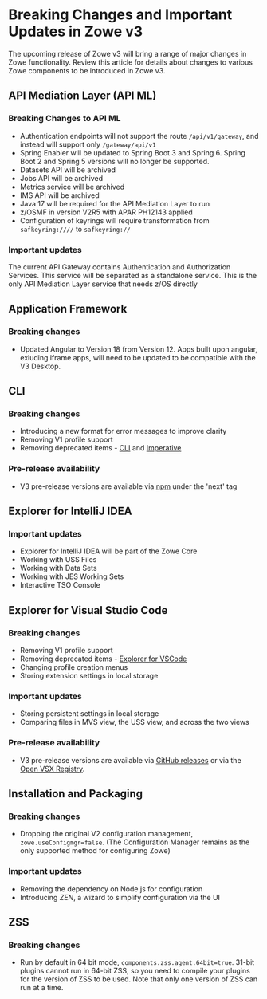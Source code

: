 # Breaking Changes and Important Updates in Zowe v3

The upcoming release of Zowe v3 will bring a range of major changes in Zowe functionality. Review this article for details about changes to various Zowe components to be introduced in Zowe v3.

## API Mediation Layer (API ML)

### Breaking Changes to API ML

* Authentication endpoints will not support the route `/api/v1/gateway`, and instead will support only `/gateway/api/v1`
* Spring Enabler will be updated to Spring Boot 3 and Spring 6. Spring Boot 2 and Spring 5 versions will no longer be supported.
* Datasets API will be archived
* Jobs API will be archived
* Metrics service will be archived
* IMS API will be archived
* Java 17 will be required for the API Mediation Layer to run
* z/OSMF in version V2R5 with APAR PH12143 applied
* Configuration of keyrings will require transformation from `safkeyring:////` to `safkeyring://`

### Important updates

The current API Gateway contains Authentication and Authorization Services. This service will be separated as a standalone service. This is the only API Mediation Layer service that needs z/OS directly
 
## Application Framework

### Breaking changes

* Updated Angular to Version 18 from Version 12. Apps built upon angular, exluding iframe apps, will need to be updated to be compatible with the V3 Desktop.

## CLI

### Breaking changes

* Introducing a new format for error messages to improve clarity
* Removing V1 profile support
* Removing deprecated items - [CLI](https://github.com/zowe/zowe-cli/issues/1694) and [Imperative](https://github.com/zowe/zowe-cli/issues/1873)

### Pre-release availability

* V3 pre-release versions are available via [npm](https://www.npmjs.com/package/@zowe/cli?activeTab=readme) under the 'next' tag

## Explorer for IntelliJ IDEA

### Important updates

* Explorer for IntelliJ IDEA will be part of the Zowe Core
* Working with USS Files
* Working with Data Sets
* Working with JES Working Sets
* Interactive TSO Console

## Explorer for Visual Studio Code

### Breaking changes

* Removing V1 profile support
* Removing deprecated items - [Explorer for VSCode](https://github.com/zowe/zowe-explorer-vscode/issues/2238)
* Changing profile creation menus
* Storing extension settings in local storage

### Important updates

* Storing persistent settings in local storage
* Comparing files in MVS view, the USS view, and across the two views

### Pre-release availability

* V3 pre-release versions are available via [GitHub releases](https://github.com/zowe/zowe-explorer-vscode/releases) or via the [Open VSX Registry](https://open-vsx.org/extension/Zowe/vscode-extension-for-zowe).

## Installation and Packaging

### Breaking changes

* Dropping the original V2 configuration management, `zowe.useConfigmgr=false`. (The Configuration Manager remains as the only supported method for configuring Zowe)

### Important updates

* Removing the dependency on Node.js for configuration
* Introducing _ZEN_, a wizard to simplify configuration via the UI

## ZSS

### Breaking changes

* Run by default in 64 bit mode, `components.zss.agent.64bit=true`. 31-bit plugins cannot run in 64-bit ZSS, so you need to compile your plugins for the version of ZSS to be used. Note that only one version of ZSS can run at a time.
